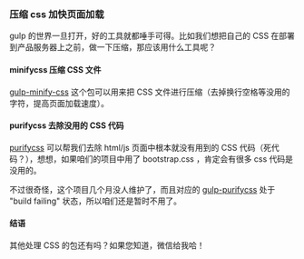 ### 压缩 css 加快页面加载

gulp 的世界一旦打开，好的工具就都唾手可得。比如我们想把自己的 CSS 在部署到产品服务器上之前，做一下压缩，那应该用什么工具呢？

#### minifycss 压缩 CSS 文件

[gulp-minify-css](https://www.npmjs.com/package/gulp-minify-css) 这个包可以用来把 CSS 文件进行压缩（去掉换行空格等没用的字符，提高页面加载速度）。

#### purifycss 去除没用的 CSS 代码

[purifycss](https://github.com/purifycss/purifycss) 可以帮我们去除 html/js 页面中根本就没有用到的 CSS 代码（死代码？），想想，如果咱们的项目中用了 bootstrap.css ，肯定会有很多 css 代码是没用的。

不过很奇怪，这个项目几个月没人维护了，而且对应的 [gulp-purifycss](https://github.com/purifycss/gulp-purifycss/commits/master) 处于 "build failing" 状态，所以咱们还是暂时不用了。

#### 结语

其他处理 CSS 的包还有吗？如果您知道，微信给我哈！
